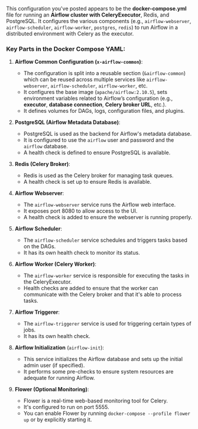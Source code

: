 This configuration you've posted appears to be the **docker-compose.yml** file for running an **Airflow cluster with CeleryExecutor**, Redis, and PostgreSQL. It configures the various components (e.g., `airflow-webserver`, `airflow-scheduler`, `airflow-worker`, `postgres`, `redis`) to run Airflow in a distributed environment with Celery as the executor.

### Key Parts in the Docker Compose YAML:

1. **Airflow Common Configuration (`x-airflow-common`)**:
   - The configuration is split into a reusable section (`&airflow-common`) which can be reused across multiple services like `airflow-webserver`, `airflow-scheduler`, `airflow-worker`, etc.
   - It configures the base image (`apache/airflow:2.10.5`), sets environment variables related to Airflow’s configuration (e.g., **executor**, **database connection**, **Celery broker URL**, etc.).
   - It defines volumes for DAGs, logs, configuration files, and plugins.

2. **PostgreSQL (Airflow Metadata Database)**:
   - PostgreSQL is used as the backend for Airflow's metadata database.
   - It is configured to use the `airflow` user and password and the `airflow` database.
   - A health check is defined to ensure PostgreSQL is available.

3. **Redis (Celery Broker)**:
   - Redis is used as the Celery broker for managing task queues.
   - A health check is set up to ensure Redis is available.

4. **Airflow Webserver**:
   - The `airflow-webserver` service runs the Airflow web interface.
   - It exposes port 8080 to allow access to the UI.
   - A health check is added to ensure the webserver is running properly.

5. **Airflow Scheduler**:
   - The `airflow-scheduler` service schedules and triggers tasks based on the DAGs.
   - It has its own health check to monitor its status.

6. **Airflow Worker (Celery Worker)**:
   - The `airflow-worker` service is responsible for executing the tasks in the CeleryExecutor.
   - Health checks are added to ensure that the worker can communicate with the Celery broker and that it's able to process tasks.

7. **Airflow Triggerer**:
   - The `airflow-triggerer` service is used for triggering certain types of jobs.
   - It has its own health check.

8. **Airflow Initialization** (`airflow-init`):
   - This service initializes the Airflow database and sets up the initial admin user (if specified).
   - It performs some pre-checks to ensure system resources are adequate for running Airflow.

9. **Flower (Optional Monitoring)**:
   - Flower is a real-time web-based monitoring tool for Celery.
   - It's configured to run on port 5555.
   - You can enable Flower by running `docker-compose --profile flower up` or by explicitly starting it.
